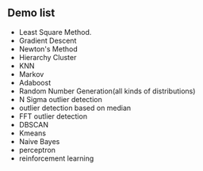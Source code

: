 ## Demo list
* Least Square Method.
* Gradient Descent
* Newton's Method
* Hierarchy Cluster
* KNN
* Markov
* Adaboost
* Random Number Generation(all kinds of distributions)
* N Sigma outlier detection
* outlier detection based on median
* FFT outlier detection
* DBSCAN
* Kmeans
* Naive Bayes
* perceptron
* reinforcement learning 
